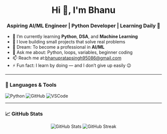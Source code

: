 <h1 align="center">Hi 👋, I'm Bhanu</h1>
<h3 align="center">Aspiring AI/ML Engineer | Python Developer | Learning Daily 🚀</h3>

- 🔭 I’m currently learning **Python**, **DSA**, and **Machine Learning**
- 🌱 I love building small projects that solve real problems
- 🤖 Dream: To become a professional in **AI/ML**
- 💬 Ask me about: Python, loops, variables, beginner coding
- 📫 Reach me at:bhanupratapsingh95086@gmail.com
- ⚡ Fun fact: I learn by doing — and I don’t give up easily 😉

---

### 🧰 Languages & Tools
![Python](https://img.shields.io/badge/Python-3776AB?style=for-the-badge&logo=python&logoColor=white)
![GitHub](https://img.shields.io/badge/GitHub-000?style=for-the-badge&logo=github&logoColor=white)
![VSCode](https://img.shields.io/badge/VS%20Code-007ACC?style=for-the-badge&logo=visual-studio-code&logoColor=white)

---

### 📈 GitHub Stats

<p align="center">
  <img src="https://github-readme-stats.vercel.app/api?username=bhanu-ai-ml-dev&show_icons=true&theme=radical" alt="GitHub Stats" />
  <img src="https://github-readme-streak-stats.herokuapp.com/?user=bhanu-ai-ml-dev&theme=radical" alt="GitHub Streak" />
</p>

